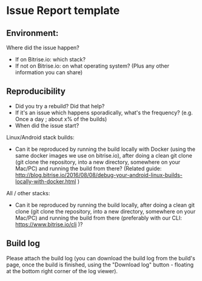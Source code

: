 # Issue Report template

## Environment:

Where did the issue happen?

- If on Bitrise.io: which stack?
- If not on Bitrise.io: on what operating system? (Plus any other information you can share)


## Reproducibility

- Did you try a rebuild? Did that help?
- If it's an issue which happens sporadically, what's the frequency? (e.g. Once a day ; about x% of the builds)
- When did the issue start?

Linux/Android stack builds:

- Can it be reproduced by running the build locally with Docker (using the same docker images we use on bitrise.io), after doing a clean git clone (git clone the repository, into a new directory, somewhere on your Mac/PC) and running the build from there? (Related guide: http://blog.bitrise.io/2016/08/08/debug-your-android-linux-builds-locally-with-docker.html )

All / other stacks: 

- Can it be reproduced by running the build locally, after doing a clean git clone (git clone the repository, into a new directory, somewhere on your Mac/PC) and running the build from there (preferably with our CLI: https://www.bitrise.io/cli )?

## Build log

Please attach the build log (you can download the build log from the build's page, once the build is finished, using the "Download log" button - floating at the bottom right corner of the log viewer).
